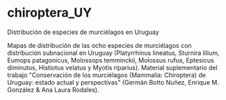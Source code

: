 # chiroptera_UY
Distribución de especies de murciélagos en Uruguay 

Mapas de distribución de las ocho especies de murciélagos con distribución subnacional en Uruguay (Platyrrhinus lineatus, Sturnira lilium, Eumops patagonicus, Molossops temminckii, Molossus rufus, Eptesicus diminutus, Histiotus velatus y Myotis riparius). 
Material suplementario del trabajo "Conservación de los murciélagos (Mammalia: Chiroptera) de Uruguay: estado actual y perspectivas" (Germán Botto Nuñez, Enrique M. González & Ana Laura Rodales). 
